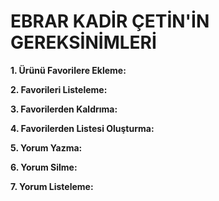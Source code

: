 # EBRAR KADİR ÇETİN'İN GEREKSİNİMLERİ

<b>1. Ürünü Favorilere Ekleme: <p>

</p> </b>
<b>2. Favorileri Listeleme: <p>

</p> </b>
<b>3. Favorilerden Kaldrıma: <p>

</p> </b>
<b>4. Favorilerden Listesi Oluşturma: <p>

</p> </b>
<b>5. Yorum Yazma: <p>

</p> </b>
<b>6. Yorum Silme: <p>

</p> </b>
<b>7. Yorum Listeleme: <p>

</p> </b>
